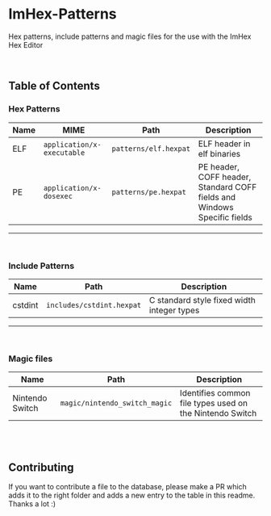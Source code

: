 # ImHex-Patterns

Hex patterns, include patterns and magic files for the use with the ImHex Hex Editor

<br/>

## Table of Contents

### Hex Patterns

| Name | MIME | Path | Description |
|------|------|------|-------------|
| ELF  | `application/x-executable` | `patterns/elf.hexpat` | ELF header in elf binaries |
| PE   | `application/x-dosexec` | `patterns/pe.hexpat` | PE header, COFF header, Standard COFF fields and Windows Specific fields |
---
<br/>

### Include Patterns

| Name | Path | Description |
|------|------|-------------|
| cstdint | `includes/cstdint.hexpat` | C standard style fixed width integer types |
---
<br/>

### Magic files

| Name | Path | Description |
|------|------|-------------|
| Nintendo Switch | `magic/nintendo_switch_magic` | Identifies common file types used on the Nintendo Switch |

<br/><br/>

## Contributing

If you want to contribute a file to the database, please make a PR which adds it to the right folder and adds a new entry to the table in this readme. Thanks a lot :)
